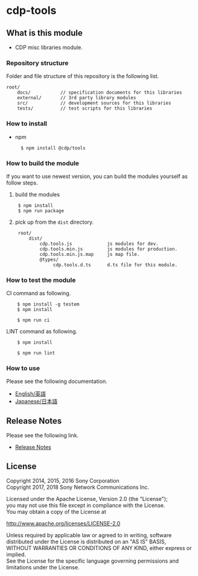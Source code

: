 ﻿# cdp-tools

## What is this module

* CDP misc libraries module.


### Repository structure
Folder and file structure of this repository is the following list.

    root/
        docs/           // specification documents for this libraries
        external/       // 3rd party library modules
        src/            // development sources for this libraries
        tests/          // test scripts for this libraries


### How to install

* npm

        $ npm install @cdp/tools


### How to build the module

If you want to use newest version, you can build the modules yourself as follow steps.

1. build the modules

        $ npm install
        $ npm run package

2. pick up from the `dist` directory.

        root/
            dist/
                cdp.tools.js             js modules for dev.
                cdp.tools.min.js         js modules for production.
                cdp.tools.min.js.map     js map file.
                @types/
                     cdp.tools.d.ts      d.ts file for this module.

### How to test the module

CI command as following.

        $ npm install -g testem
        $ npm install
        
        $ npm run ci

LINT command as following.
        
        $ npm install
        
        $ npm run lint


### How to use
Please see the following documentation.

- [English/英語](docs/en)
- [Japanese/日本語](docs/jp)

## Release Notes
Please see the following link.

- [Release Notes](RELEASENOTE.md)


## License

Copyright 2014, 2015, 2016 Sony Corporation  
Copyright 2017, 2018 Sony Network Communications Inc.  

Licensed under the Apache License, Version 2.0 (the "License");  
you may not use this file except in compliance with the License.  
You may obtain a copy of the License at

   http://www.apache.org/licenses/LICENSE-2.0

Unless required by applicable law or agreed to in writing, software  
distributed under the License is distributed on an "AS IS" BASIS,  
WITHOUT WARRANTIES OR CONDITIONS OF ANY KIND, either express or implied.  
See the License for the specific language governing permissions and  
limitations under the License.
